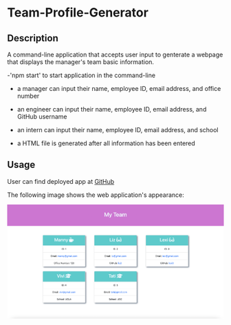 # Team-Profile-Generator

## Description

A command-line application that accepts user input to genterate a webpage that displays the manager's team basic information.

-'npm start' to start application in the command-line

- a manager can input their name, employee ID, email address, and office number 

- an engineer can input their name, employee ID, email address, and GitHub username

- an intern can input their name, employee ID, email address, and school

- a HTML file is generated after all information has been entered

## Usage

User can find deployed app at [GitHub](https://github.com/Babylex710/Team-Profile-Generator)

The following image shows the web application's appearance:

   ![alt screenshot](./assets/Screen%20Shot%202022-10-19%20at%2010.13.20%20PM.png)